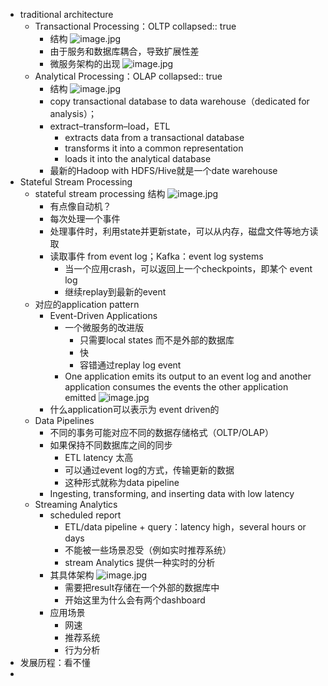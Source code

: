 - traditional architecture
	- Transactional Processing：OLTP
	  collapsed:: true
		- 结构 ![image.jpg](../assets/fcf995f9-1d0c-4ea5-8fb0-6a30c22d98aa-1115003.jpg)
		- 由于服务和数据库耦合，导致扩展性差
		- 微服务架构的出现 ![image.jpg](../assets/65138481-bdb5-4a91-be90-475064ad07aa-1115003.jpg)
	- Analytical Processing：OLAP
	  collapsed:: true
		- 结构 ![image.jpg](../assets/d63a37a3-c493-40d3-a60d-fa6faba2e181-1115003.jpg)
		- copy transactional database to data warehouse（dedicated for analysis）；
		- extract–transform–load，ETL
			- extracts data from a transactional database
			- transforms it into a common representation
			- loads it into the analytical database
		- 最新的Hadoop with HDFS/Hive就是一个date warehouse
- Stateful Stream Processing
	- stateful stream processing 结构 ![image.jpg](../assets/3390ca32-080f-4fb4-baba-d47f89573352-1115003.jpg)
		- 有点像自动机？
		- 每次处理一个事件
		- 处理事件时，利用state并更新state，可以从内存，磁盘文件等地方读取
		- 读取事件 from event log；Kafka：event log systems
			- 当一个应用crash，可以返回上一个checkpoints，即某个 event log
			- 继续replay到最新的event
	- 对应的application pattern
		- Event-Driven Applications
			- 一个微服务的改进版
				- 只需要local states 而不是外部的数据库
				- 快
				- 容错通过replay log event
			- One application emits its output to an event log and another application consumes the events the other application emitted ![image.jpg](../assets/fc18f8fc-4aca-4456-a151-3f5189ef57b9-1115003.jpg)
		- 什么application可以表示为 event driven的
	- Data Pipelines
		- 不同的事务可能对应不同的数据存储格式（OLTP/OLAP）
		- 如果保持不同数据库之间的同步
			- ETL latency 太高
			- 可以通过event log的方式，传输更新的数据
			- 这种形式就称为data pipeline
		- Ingesting, transforming, and inserting data with low latency
	- Streaming Analytics
		- scheduled report
			- ETL/data pipeline + query：latency high，several hours or days
			- 不能被一些场景忍受（例如实时推荐系统）
			- stream Analytics 提供一种实时的分析
		- 其具体架构 ![image.jpg](../assets/7fdb35da-8f4e-4f00-b808-f28f95f7e363-1115003.jpg)
			- 需要把result存储在一个外部的数据库中
			- 开始这里为什么会有两个dashboard
		- 应用场景
			- 网速
			- 推荐系统
			- 行为分析
- 发展历程：看不懂
-